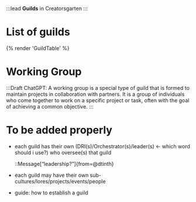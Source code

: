 :::lead
**Guilds** in Creatorsgarten
:::

# List of guilds
{% render 'GuildTable' %}

# Working Group
:::Draft
ChatGPT: A working group is a special type of guild that is formed to maintain projects in collaboration with partners. It is a group of individuals who come together to work on a specific project or task, often with the goal of achieving a common objective.
:::

# To be added properly
- each guild has their own (DRI(s)/Orchestrator(s)/leader(s) <- which word should i use?) who oversee(s) that guild

  ::Message[“leadership?”]{from=@dtinth}

- each guild may have their own sub-cultures/lores/projects/events/people

- guide: how to establish a guild
